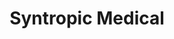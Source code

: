 ---
layout: startup_page
title: "Syntropic Medical"
id: "syntropicmedical.com"
permalink: "/syntropicmedicalsyntropicmedical.com04052025/"
website: "https://www.syntropicmedical.com/"
funding_round: "Early-stage"
funding_amount: ""
investors: "xista science ventures, AWS"
about: "Syntropic Medical is developing a non-invasive brain stimulation device for treating Major Depressive Disorder. The treatment uses light stimulation to improve cognitive capacity by re-establishing brain plasticity. This offers a potential new treatment option for patients unresponsive to traditional pharmaceutical therapies."
markets: "Healthtech, Medical Devices, Neuroscience, Drug Discovery, Clinics/Outpatient Services, Other Healthcare Technology Systems"
hq: "Klosterneuburg, Lower Austria, Austria"
founded_year: "2023"
linkedin: "https://www.linkedin.com/company/syntropicmedical/"
twitter: "https://twitter.com/Syntropicmed"
instagram: ""
facebook: ""
crunchbase: "https://www.crunchbase.com/organization/syntropic"
pitchbook: "https://pitchbook.com/profiles/company/529066-63"

# SEO Optimization
meta_title: "Syntropic Medical - Early-stage"
meta_description: "Syntropic Medical, Syntropic Medical is developing a non-invasive brain stimulation device for treating Major Depressive Disorder. The treatment uses light stimulation t..."
meta_keywords: "Syntropic Medical, Healthtech, Medical Devices, Neuroscience, Drug Discovery, Clinics/Outpatient Services, Other Healthcare Technology Systems, Early-stage funding"
canonical_url: "https://pkprojectstartups.github.io/projectstartups.com/syntropicmedicalsyntropicmedical.com04052025/"
---